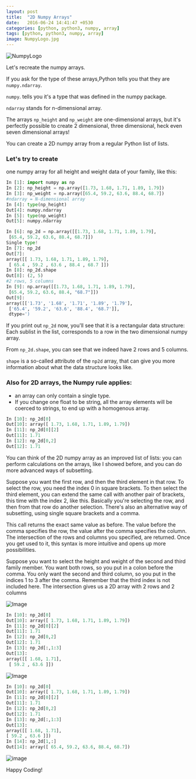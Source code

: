 ```yaml
---
layout: post
title:  "2D Numpy Arrays"
date:   2016-06-24 14:41:47 +0530
categories: [python, python3, numpy, array]
tags: [python, python3, numpy, array]
image: NumpyLogo.jpg
---
```


![NumpyLogo](https://4.bp.blogspot.com/-i4w-atnTgS4/V203GmzZ8FI/AAAAAAAAEeo/Aoa4oZetH7o2I20abq1iORYDe6VDEHZ-gCKgB/s1600/numpy_project_page.jpg "NumpyLogo")

Let's recreate the numpy arrays.

If you ask for the type of these arrays,Python tells you that they are `numpy.ndarray`.

`numpy`. tells you it's a type that was defined in the numpy package.

`ndarray`
stands for n-dimensional array.

The arrays `np_height` and `np_weight` are one-dimensional
arrays, but it's perfectly possible to create 2 dimensional, three dimensional, heck even
seven dimensional arrays!

You can create a 2D numpy array from a regular Python list of lists.

### Let's try to create
one numpy array for all height and weight data of your family, like this:
```python
In [1]: import numpy as np
In [2]: np_height = np.array([1.73, 1.68, 1.71, 1.89, 1.79])
In [3]: np_weight = np.array([65.4, 59.2, 63.6, 88.4, 68.7])
#ndarray = N-dimensional array
In [4]: type(np_height)
Out[4]: numpy.ndarray
In [5]: type(np_weight)
Out[5]: numpy.ndarray
```

```python
In [6]: np_2d = np.array([[1.73, 1.68, 1.71, 1.89, 1.79],
 [65.4, 59.2, 63.6, 88.4, 68.7]])
Single type!
In [7]: np_2d
Out[7]:
array([[ 1.73, 1.68, 1.71, 1.89, 1.79],
 [ 65.4 , 59.2 , 63.6 , 88.4 , 68.7 ]])
In [8]: np_2d.shape
Out[8]: (2, 5)
#2 rows, 5 columns
In [9]: np.array([[1.73, 1.68, 1.71, 1.89, 1.79],
 [65.4, 59.2, 63.6, 88.4, "68.7"]])
Out[9]:
array([['1.73', '1.68', '1.71', '1.89', '1.79'],
 ['65.4', '59.2', '63.6', '88.4', '68.7']],
 dtype=')
 ```

If you print out `np_2d` now, you'll see that it is a rectangular data structure: Each sublist
in the list, corresponds to a row in the two dimensional numpy array.

From `np_2d.shape`,
you can see that we indeed have 2 rows and 5 columns.

`shape` is a so-called attribute
of the `np2d` array, that can give you more information about what the data structure
looks like.
### Also for 2D arrays, the Numpy rule applies:
* an array can only contain a single type.
* If
you change one float to be string, all the array elements will be coerced to strings,
to end up with a homogenous array.

```python
In [10]: np_2d[0]
Out[10]: array([ 1.73, 1.68, 1.71, 1.89, 1.79])
In [11]: np_2d[0][2]
Out[11]: 1.71
In [12]: np_2d[0,2]
Out[12]: 1.71
```
You can think of the 2D numpy array as an improved list of lists: you can perform calculations
on the arrays, like I showed before, and you can do more advanced ways of subsetting.

Suppose you want the first row, and then the third element in that row. To select the row,
you need the index 0 in square brackets.
To then select the third element, you can extend the same call with another pair of
brackets, this time with the index 2, like this. Basically you're selecting the row,
and then from that row do another selection.
There's also an alternative way of subsetting, using single square brackets and a comma.

This call returns the exact same value as before. The value before the comma specifies
the row, the value after the comma specifies the column. The intersection of the rows and
columns you specified, are returned.
Once you get used to it, this syntax is more intuitive and opens up more possibilities.

Suppose you want to select the height and weight of the second and third family member.
You want both rows, so you put in a colon before the comma. You only want the second
and third column, so you put in the indices 1 to 3 after the comma.
Remember that the
third index is not included here. The intersection gives us a 2D array with 2 rows and 2 columns

![Image](https://2.bp.blogspot.com/-Tac27YwhK3w/V21GJFdd1xI/AAAAAAAAEew/tCJELCeJZj0s0mla80tx4_qdtLIfLIlRQCLcB/s1600/g1.tiff)

```python
In [10]: np_2d[0]
Out[10]: array([ 1.73, 1.68, 1.71, 1.89, 1.79])
In [11]: np_2d[0][2]
Out[11]: 1.71
In [12]: np_2d[0,2]
Out[12]: 1.71
In [13]: np_2d[:,1:3]
Out[13]:
array([[ 1.68, 1.71],
 [ 59.2 , 63.6 ]])
 ```
 ![Image](https://3.bp.blogspot.com/-2OZVpCCb1Oc/V21GzLGGSvI/AAAAAAAAEe8/ZXTpzmPPbDkQGul9r6rxRP5gw4fs06PugCLcB/s1600/g1.tiff)
 ```python
In [10]: np_2d[0]
Out[10]: array([ 1.73, 1.68, 1.71, 1.89, 1.79])
In [11]: np_2d[0][2]
Out[11]: 1.71
In [12]: np_2d[0,2]
Out[12]: 1.71
In [13]: np_2d[:,1:3]
Out[13]:
array([[ 1.68, 1.71],
 [ 59.2 , 63.6 ]])
In [14]: np_2d[1,:]
Out[14]: array([ 65.4, 59.2, 63.6, 88.4, 68.7])
```

![image](https://4.bp.blogspot.com/-TQwi_I6XguU/V21H7_kFEhI/AAAAAAAAEfI/NtIsBxblTUcYqtfUb4V8IfyXI6buSnywwCLcB/s1600/g1.tiff)

Happy Coding!
